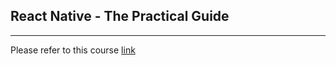## React Native - The Practical Guide
---
Please refer to this course [link](https://www.udemy.com/course/react-native-the-practical-guide/)